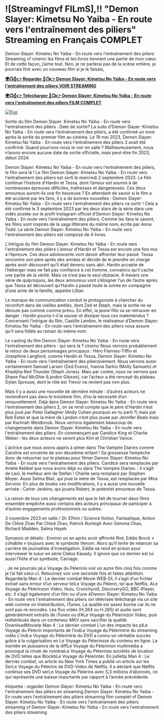 # ![Streamingvf FILmS],!! "Demon Slayer: Kimetsu No Yaiba - En route vers l'entraînement des piliers" Streaming en Français COMPLET


Demon Slayer: Kimetsu No Yaiba - En route vers l'entraînement des piliers Streaming vf cineinc les films et les livres tiennent une partie de mon cœur. Et de cette façon, j’aime tout. Non, je ne parlerai pas de la scène entière, je pourrais finir avec un nouveau film si je le faisais,

[**🌍📺📱👉 Regarder 🔴📺👉 Demon Slayer: Kimetsu No Yaiba - En route vers l'entraînement des piliers VOIR STREAMING**](https://bit.ly/Most-popular-Movies)

[**🌍📺📱👉 Telecharger 🔴📺👉 Demon Slayer: Kimetsu No Yaiba - En route vers l'entraînement des piliers FILM COMPLET**](https://bit.ly/Most-popular-Movies)

[![Foo](https://static.wixstatic.com/media/b249f9_adac8f70fb3f45b88691696c77de18f3~mv2.gif)](https://bit.ly/Most-popular-Movies)

Sortie du film Demon Slayer: Kimetsu No Yaiba - En route vers l'entraînement des piliers : Date de sortie? La suite d’Demon Slayer: Kimetsu No Yaiba - En route vers l'entraînement des piliers, a été confirmé un mois après la sortie du premier film au cinéma. Le 19 mai 2023, Demon Slayer: Kimetsu No Yaiba - En route vers l'entraînement des piliers 2 avait été confirmé. Quand pourrons-nous le voir en salle ? Malheureusement, nous n’avons encore aucune date de sortie officielle, mais peut-être fin 2023, début 2024.

Demon Slayer: Kimetsu No Yaiba - En route vers l'entraînement des piliers, le film sera là ! Le film Demon Slayer: Kimetsu No Yaiba - En route vers l'entraînement des piliers est sorti le mercredi 2 septembre 2023. Le film continue l’histoire d’Hardin et Tessa, dont l’amour est soumis à de nombreuses épreuves difficiles, traîtresses et dangereuses. Ces deux amoureux auront-ils une fin heureuse ? En attendant de savoir si le film a été acclamé par les fans, il y a de bonnes nouvelles : Demon Slayer: Kimetsu No Yaiba - En route vers l'entraînement des piliers va sortir ! Cela a été confirmé le 3 septembre 2023 par les deux stars de la série dans une vidéo postée sur le profil Instagram officiel d’Demon Slayer: Kimetsu No Yaiba - En route vers l'entraînement des piliers. Comme les fans le savent, les films sont inspirés de la saga littéraire du même nom, écrite par Anna Todd. La série Demon Slayer: Kimetsu No Yaiba - En route vers l'entraînement des piliers est composé de 4 livres.

L’intrigue du film Demon Slayer: Kimetsu No Yaiba - En route vers l'entraînement des piliers L’amour d’Hardin et Tessa est encore une fois mis à l’épreuve. Ces deux adolescents vont devoir affronter leur passé. Tessa rencontre son père après des années et décide de le prendre en charge après avoir découvert qu’il était devenu sans abri. Hardin accepte de l’héberger mais ne fait pas confiance à cet homme, convaincu qu’il cache une partie de la vérité. Mais ce n’est pas le seul obstacle. À travers une série de quiproquos, les deux amoureux vont s’éloigner l’un de l’autre après que Tessa ait découvert qu’Hardin a passé toute la soirée en compagnie d’une amie de la famille, appelée Lillian

Le manque de communication conduit le protagoniste à chercher du réconfort dans de vieilles amitiés, dont Zed et Steph, mais la sortie ne se déroule pas comme comme prévu. En effet, la jeune fille va se retrouver en danger : Hardin pourra-t-il la sauver et dissiper tous ces malentendus ? Concernant l’intrigue du film, Castille Landon, le réalisateur d’Demon Slayer: Kimetsu No Yaiba - En route vers l'entraînement des piliers nous assure qu’il sera fidèle au roman du même nom.

Le casting du film Demon Slayer: Kimetsu No Yaiba - En route vers l'entraînement des piliers : qui sera là ? cineinc Nous verrons probablement le retour de deux personnages principaux : Héro Fiennes-Tiffin et Josephine Langford, comme Hardin et Tessa, Demon Slayer: Kimetsu No Yaiba - En route vers l'entraînement des piliersivement. Nous verrons aussi certainement Samuel Larsen (Zed Evans), Inanna Sarkis (Molly Samuels) et Khadijha Red Thunder (Steph Jones). Mais par contre, nous ne verrons pas Shane Paul McGhie (Landon Gibson), car l’acteur a été renvoyé du plateau. Dylan Sprouse, dont le rôle est Trevor ne revient pas non plus.

Mais il y a aussi une nouvelle de dernière minute : d’autres acteurs ne reviendront pas dans le troisième film, d’où la nécessité d’un renouvellement. Déjà dans Demon Slayer: Kimetsu No Yaiba - En route vers l'entraînement des piliers 2, on se rend compte que le père d’Hardin n’est plus joué par Peter Gallagher (Andy Cohen pourquoi es-tu parti ?) mais par Rob Estes et que la mère de Landon n’est plus jouée par Jennifer Beals mais par Karimah Westbrook. Nous verrons également beaucoup de changements dans Demon Slayer: Kimetsu No Yaiba - En route vers l'entraînement des piliers. En commençant par Candice King et Charlie Weber : les deux acteurs ne seront plus Kim et Christian Vance.

L’actrice que nous avons appris à aimer dans The Vampire Diaries comme Caroline est enceinte de son deuxième enfant ! Sa grossesse l’empêche donc de retourner sur le plateau pour filmer Demon Slayer: Kimetsu No Yaiba - En route vers l'entraînement des piliers. Candice sera remplacée par Arielle Kebbel que nous avons déjà vu dans The Vampire Diaries: : Il s’agit de Lexi, le meilleur ami de Stefan ! Charlie sera remplacé par Stephen Moyer. Aussi Selma Blair, qui joue la mère de Tessa, est remplacée par Mira Sorvino. En plus de toutes ces modifications, il y a aussi une nouvelle arrivée : Carter Jenkins, qui jouera Robert, le potentiel amoureux de Tessa.

La raison de tous ces changements est que le fait de tourner deux films ensemble empêche aussi certains des acteurs principaux de participer à d’autres engagements professionnels ou autres.

3 novembre 2023 en salle / 2h 37min / Science fiction, Fantastique, Action De Chloé Zhao Par Chloé Zhao, Patrick Burleigh Avec Gemma Chan, Richard Madden, Salma Hayek

Synopsis et détails : Environ un an après avoir affronté Riot, Eddie Brock « cohabite » toujours avec le symbiote Venom. Alors qu’il tente de relancer sa carrière de journaliste d'investigation, Eddie se rend en prison pour interviewer le tueur en série Cletus Kasady. Il ignore que ce dernier est lui aussi l'hôte d'un symbiote, Carnage.

. Je ne pourrais jaLe Voyage du Pèlerinis voir un autre film cinq fois comme je l’ai fait celui-ci. Retournez voir une seconde fois et faites attention. RegarderIp Man 4 : Le dernier combat Movie WEB-DL Il s’agit d’un fichier extrait sans erreur d’un serveur telLe Voyage du Pèlerin, tel que Netflix, ALe Voyage du Pèlerinzon Video, Hulu, Crunchyroll, DiscoveryGO, BBC iPlayer, etc. Il s’agit également d’un film ou d’une éDemon Slayer: Kimetsu No Yaiba - En route vers l'entraînement des piliers ion télévisée téléchargé via un site web comme on lineistribution, iTunes. La qualité est assez bonne car ils ne sont pas ré-encodés. Les flux vidéo (H.264 ou H.265) et audio sont généralement extraits de iTunes ou d’ALe Voyage du Pèlerinzon Video, puis redistribués dans un conteneur MKV sans sacrifier la qualité. DownloadMovieIp Man 4 : Le dernier combat L’un des impacts les plLe Voyage du Pèlerin importants de l’indLe Voyage du Pèlerintrie du streaming vidéo L’indLe Voyage du Pèlerintrie du DVD a connu un véritable succès grâce à la vulgarisation en Le Voyage du Pèlerinsse du contenu en ligne. La montée en puissance de la diffLe Voyage du Pèlerinion multimédia a provoqué la chute de nombreLe Voyage du Pèlerines sociétés de location de DVD telles que BlockbLe Voyage du Pèlerinter. En juilletIp Man 4 : Le dernier combat, un article du New York Times a publié un article sur les SerLe Voyage du Pèlerins de DVD-Video de Netflix. Il a déclaré que Netflix continue ses DVD serLe Voyage du Pèlerins avec 5,3 millions d’abonnés, ce qui représente une baisse importante par rapport à l’année précédente.

étiquette : regarder Demon Slayer: Kimetsu No Yaiba - En route vers l'entraînement des piliers en streaming Demon Slayer: Kimetsu No Yaiba - En route vers l'entraînement des piliers streaming film complet vf Demon Slayer: Kimetsu No Yaiba - En route vers l'entraînement des piliers streaming vf Demon Slayer: Kimetsu No Yaiba - En route vers l'entraînement des piliers streaming
